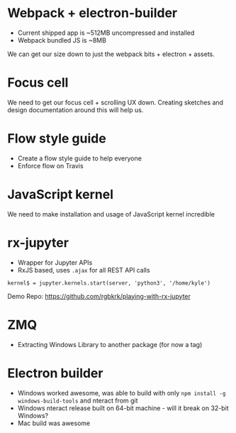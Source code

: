 # Webpack + electron-builder

* Current shipped app is ~512MB uncompressed and installed
* Webpack bundled JS is ~8MB

We can get our size down to just the webpack bits + electron + assets.

# Focus cell

We need to get our focus cell + scrolling UX down. Creating sketches and design documentation around this will help us.

# Flow style guide

* Create a flow style guide to help everyone
* Enforce flow on Travis

# JavaScript kernel

We need to make installation and usage of JavaScript kernel incredible

# rx-jupyter

* Wrapper for Jupyter APIs
* RxJS based, uses `.ajax` for all REST API calls

```
kernel$ = jupyter.kernels.start(server, 'python3', '/home/kyle')
```

Demo Repo: https://github.com/rgbkrk/playing-with-rx-jupyter

# ZMQ

* Extracting Windows Library to another package (for now a tag)

# Electron builder

* Windows worked awesome, was able to build with only `npm install -g windows-build-tools` and nteract from git
* Windows nteract release built on 64-bit machine - will it break on 32-bit Windows?
* Mac build was awesome







